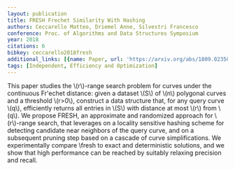 ```yaml
---
layout: publication
title: FRESH Frechet Similarity With Hashing
authors: Ceccarello Matteo, Driemel Anne, Silvestri Francesco
conference: Proc. of Algorithms and Data Structures Symposium
year: 2018
citations: 6
bibkey: ceccarello2018fresh
additional_links: [{name: Paper, url: 'https://arxiv.org/abs/1809.02350'}]
tags: [Independent, Efficiency and Optimization]
---
```

This paper studies the \\(r\\)-range search problem for curves under the
continuous Fr\'echet distance: given a dataset \\(S\\) of \\(n\\) polygonal curves and
a threshold \\(r>0\\), construct a data structure that, for any query curve \\(q\\),
efficiently returns all entries in \\(S\\) with distance at most \\(r\\) from \\(q\\). We
propose FRESH, an approximate and randomized approach for \\(r\\)-range search,
that leverages on a locality sensitive hashing scheme for detecting candidate
near neighbors of the query curve, and on a subsequent pruning step based on a
cascade of curve simplifications. We experimentally compare \fresh to exact and
deterministic solutions, and we show that high performance can be reached by
suitably relaxing precision and recall.